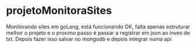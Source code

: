 # projetoMonitoraSites
Monitorando sites em goLang, está funcionando OK, falta apenas estruturar melhor o projeto e o proximo passo é passar a registrar em json ao inves de txt. Depois fazer isso salvar no mongodb e depois integrar numa api
